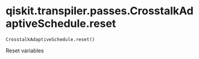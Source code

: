 # qiskit.transpiler.passes.CrosstalkAdaptiveSchedule.reset

`CrosstalkAdaptiveSchedule.reset()`

Reset variables
